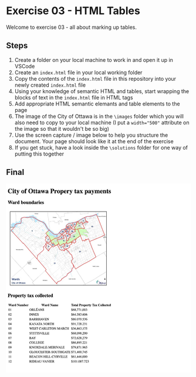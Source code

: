 # Exercise 03 - HTML Tables

Welcome to exercise 03 - all about marking up tables.

## Steps

1. Create a folder on your local machine to work in and open it up in VSCode
2. Create an `index.html` file in your local working folder
3. Copy the contents of the `index.html` file in this repository into your newly created `index.html` file
4. Using your knowledge of semantic HTML and tables, start wrapping the blocks of text in the `index.html` file in HTML tags
5. Add appropriate HTML semantic elemants and table elements to the page
6. The image of the City of Ottawa is in the `\images` folder which you will also need to copy to your local machine (I put a `width="500"` attribute on the image so that it wouldn't be so big)
7. Use the screen capture / image below to help you structure the document. Your page should look like it at the end of the exercise
8. If you get stuck, have a look inside the `\solutions` folder for one way of putting this together

## Final

![This is an image of the finished product](/images/finished.png)
